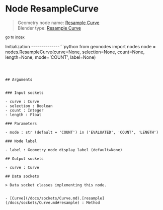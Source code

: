 
# Node ResampleCurve

> Geometry node name: [Resample Curve](https://docs.blender.org/manual/en/latest/modeling/geometry_nodes/curve/resample_curve.html)<br>
  Blender type: [Resample Curve](https://docs.blender.org/api/current/bpy.types.GeometryNodeResampleCurve.html)
  
<sub>go to [index](/docs/index.md)</sub>

Initialization
--------------```python
from geonodes import nodes
node = nodes.ResampleCurve(curve=None, selection=None, count=None, length=None, mode='COUNT', label=None)
```



## Arguments


### Input sockets

- curve : Curve
- selection : Boolean
- count : Integer
- length : Float

### Parameters

- mode : str (default = 'COUNT') in ('EVALUATED', 'COUNT', 'LENGTH')

### Node label

- label : Geometry node display label (default=None)

## Output sockets

- curve : Curve

## Data sockets

> Data socket classes implementing this node.
  
  
- [Curve](/docs/sockets/Curve.md).[resample](/docs/sockets/Curve.md#resample) : Method
  
